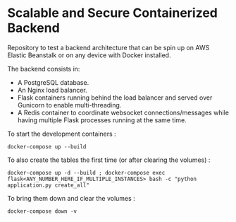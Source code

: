 # Scalable and Secure Containerized Backend

Repository to test a backend architecture that can be spin up on AWS Elastic Beanstalk or on any device with Docker installed.

The backend consists in:

- A PostgreSQL database.
- An Nginx load balancer.
- Flask containers running behind the load balancer and served over Gunicorn to enable multi-threading.
- A Redis container to coordinate websocket connections/messages while having multiple Flask processes running at the same time.

To start the development containers :

```
docker-compose up --build
```

To also create the tables the first time (or after clearing the volumes) :

```
docker-compose up -d --build ; docker-compose exec flask<ANY_NUMBER_HERE_IF_MULTIPLE_INSTANCES> bash -c "python application.py create_all"
```

To bring them down and clear the volumes :

```
docker-compose down -v
```
